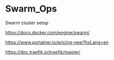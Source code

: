 # Swarm_Ops
 Swarm cluster setup

https://docs.docker.com/engine/swarm/

https://www.portainer.io/pricing-new?hsLang=en

https://doc.traefik.io/traefik/master/

